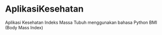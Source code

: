 # AplikasiKesehatan
Aplikasi Kesehatan Indeks Massa Tubuh menggunakan bahasa Python
BMI (Body Mass Index)
